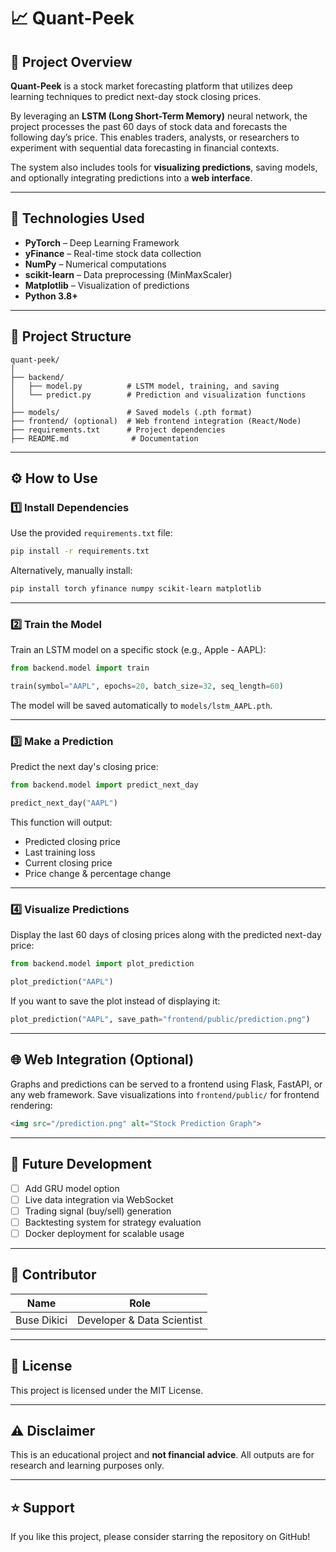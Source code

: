 # 📈 Quant-Peek

## 🚀 Project Overview

**Quant-Peek** is a stock market forecasting platform that utilizes deep learning techniques to predict next-day stock closing prices.

By leveraging an **LSTM (Long Short-Term Memory)** neural network, the project processes the past 60 days of stock data and forecasts the following day’s price. This enables traders, analysts, or researchers to experiment with sequential data forecasting in financial contexts.

The system also includes tools for **visualizing predictions**, saving models, and optionally integrating predictions into a **web interface**.

---

## 🔧 Technologies Used

* **PyTorch** – Deep Learning Framework
* **yFinance** – Real-time stock data collection
* **NumPy** – Numerical computations
* **scikit-learn** – Data preprocessing (MinMaxScaler)
* **Matplotlib** – Visualization of predictions
* **Python 3.8+**

---

## 📂 Project Structure

```
quant-peek/
│
├── backend/
│   ├── model.py          # LSTM model, training, and saving
│   └── predict.py        # Prediction and visualization functions
│
├── models/               # Saved models (.pth format)
├── frontend/ (optional)  # Web frontend integration (React/Node)
├── requirements.txt      # Project dependencies
├── README.md              # Documentation
```

---

## ⚙️ How to Use

### 1️⃣ Install Dependencies

Use the provided `requirements.txt` file:

```bash
pip install -r requirements.txt
```

Alternatively, manually install:

```bash
pip install torch yfinance numpy scikit-learn matplotlib
```

---

### 2️⃣ Train the Model

Train an LSTM model on a specific stock (e.g., Apple - AAPL):

```python
from backend.model import train

train(symbol="AAPL", epochs=20, batch_size=32, seq_length=60)
```

The model will be saved automatically to `models/lstm_AAPL.pth`.

---

### 3️⃣ Make a Prediction

Predict the next day's closing price:

```python
from backend.model import predict_next_day

predict_next_day("AAPL")
```

This function will output:

* Predicted closing price
* Last training loss
* Current closing price
* Price change & percentage change

---

### 4️⃣ Visualize Predictions

Display the last 60 days of closing prices along with the predicted next-day price:

```python
from backend.model import plot_prediction

plot_prediction("AAPL")
```

If you want to save the plot instead of displaying it:

```python
plot_prediction("AAPL", save_path="frontend/public/prediction.png")
```

---

## 🌐 Web Integration (Optional)

Graphs and predictions can be served to a frontend using Flask, FastAPI, or any web framework. Save visualizations into `frontend/public/` for frontend rendering:

```html
<img src="/prediction.png" alt="Stock Prediction Graph">
```

---

## 🚀 Future Development

* [ ] Add GRU model option
* [ ] Live data integration via WebSocket
* [ ] Trading signal (buy/sell) generation
* [ ] Backtesting system for strategy evaluation
* [ ] Docker deployment for scalable usage

---

## 👤 Contributor

| Name        | Role                       |
| ----------- | -------------------------- |
| Buse Dikici | Developer & Data Scientist |

---

## 📄 License

This project is licensed under the MIT License.

---

## ⚠️ Disclaimer

This is an educational project and **not financial advice**.
All outputs are for research and learning purposes only.

---

## ⭐ Support

If you like this project, please consider starring the repository on GitHub!

